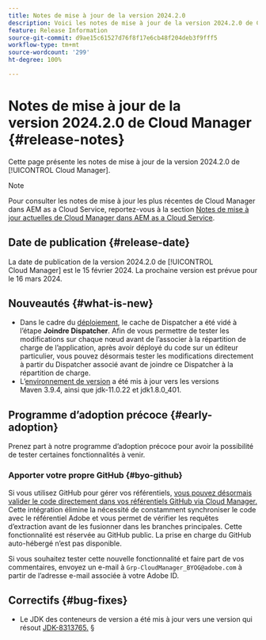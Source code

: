 ```yaml
---
title: Notes de mise à jour de la version 2024.2.0
description: Voici les notes de mise à jour de la version 2024.2.0 de Cloud Manager.
feature: Release Information
source-git-commit: d9ae15c61527d76f8f17e6cb48f204deb3f9fff5
workflow-type: tm+mt
source-wordcount: '299'
ht-degree: 100%

---
```



# Notes de mise à jour de la version 2024.2.0 de Cloud Manager {#release-notes}

Cette page présente les notes de mise à jour de la version 2024.2.0 de [!UICONTROL Cloud Manager].

>[!NOTE]
>
>Pour consulter les notes de mise à jour les plus récentes de Cloud Manager dans AEM as a Cloud Service, reportez-vous à la section [Notes de mise à jour actuelles de Cloud Manager dans AEM as a Cloud Service](https://experienceleague.adobe.com/docs/experience-manager-cloud-service/content/implementing/using-cloud-manager/release-notes-cloud-manager/release-notes-cm-current.html?lang=fr).

## Date de publication {#release-date}

La date de publication de la version 2024.2.0 de [!UICONTROL Cloud Manager] est le 15 février 2024. La prochaine version est prévue pour le 16 mars 2024.

## Nouveautés {#what-is-new}

* Dans le cadre du [déploiement](/help/using/code-deployment.md), le cache de Dispatcher a été vidé à l’étape **Joindre Dispatcher**. Afin de vous permettre de tester les modifications sur chaque nœud avant de l’associer à la répartition de charge de l’application, après avoir déployé du code sur un éditeur particulier, vous pouvez désormais tester les modifications directement à partir du Dispatcher associé avant de joindre ce Dispatcher à la répartition de charge.
* L’[environnement de version](/help/getting-started/build-environment.md) a été mis à jour vers les versions Maven 3.9.4, ainsi que jdk-11.0.22 et jdk1.8.0_401.

## Programme d’adoption précoce {#early-adoption}

Prenez part à notre programme d’adoption précoce pour avoir la possibilité de tester certaines fonctionnalités à venir.

### Apporter votre propre GitHub {#byo-github}

Si vous utilisez GitHub pour gérer vos référentiels, [vous pouvez désormais valider le code directement dans vos référentiels GitHub via Cloud Manager.](/help/managing-code/byo-github.md) Cette intégration élimine la nécessité de constamment synchroniser le code avec le référentiel Adobe et vous permet de vérifier les requêtes d’extraction avant de les fusionner dans les branches principales. Cette fonctionnalité est réservée au GitHub public. La prise en charge du GitHub auto-hébergé n’est pas disponible.

Si vous souhaitez tester cette nouvelle fonctionnalité et faire part de vos commentaires, envoyez un e-mail à `Grp-CloudManager_BYOG@adobe.com` à partir de l’adresse e-mail associée à votre Adobe ID.

## Correctifs {#bug-fixes}

* Le JDK des conteneurs de version a été mis à jour vers une version qui résout [JDK-8313765.](https://bugs.openjdk.org/browse/JDK-8313765)
§